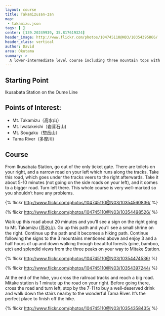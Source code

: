 ```yaml
---
layout: course
title: Takamizusan-zan
map: 
 - takamizu.json
tags: [ ]
center: [139.20249939, 35.817619324]
header_image: http://www.flickr.com/photos/104745110@N03/10354395866/
header_class: vertical
author: David
area: Okutama
summary: >
  A lower-intermediate level course including three mountain tops with great views of the Okutama area. Recommended for late summer or early fall. 
---
```

## Starting Point 
Ikusabata Station on the Oume Line

## Points of Interest:
 - Mt. Takamizu（高水山）
 - Mt. Iwatakeishi（岩茸石山)
 - Mt. Sougaku（惣岳山）
 - Tama River（多摩川）

## Course

From Ikusabata Station, go out of the only ticket gate.  There are toilets on your right, and a narrow road on your left which runs along the tracks.  Take this road, which goes under the tracks veers to the right afterwards.  Take it about 5-10 minutes (not going on the side roads on your left), and it comes to a bigger road.  Turn left there. This whole course is very well-marked so you shouldn’t have any problems.

{% flickr http://www.flickr.com/photos/104745110@N03/10354560836/ %}

{% flickr http://www.flickr.com/photos/104745110@N03/10354498526/ %}

Walk up this road about 20 minutes and you’ll see a sign on the right going to Mt. Takamizu (高水山).  Go up this path and you’ll see a small shrine on the right.  Continue up the path and it becomes a hiking path.  Continue following the signs to the 3 mountains mentioned above and enjoy  3 and a half hours of up and down walking through beautiful forests (pine, bamboo, etc) and splendid views from the three peaks on your way to Mitake Station.  

{% flickr http://www.flickr.com/photos/104745110@N03/10354474536/ %}

{% flickr http://www.flickr.com/photos/104745110@N03/10354397244/ %}

At the end of the hike, you cross the railroad tracks and reach a big road.  Mitake station is 1 minute up the road on your right.  Before going there, cross the road and turn left, stop by the 7-11 to buy a well-deserved drink and walk down the stairs nearby to the wonderful Tama River.  It’s the perfect place to finish off the hike.

{% flickr http://www.flickr.com/photos/104745110@N03/10354358435/ %}
